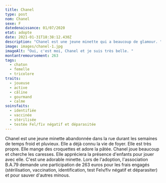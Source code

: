 ```yaml
---
title: Chanel
type: post
nom: Chanel
sexe: F
datedenaissance: 01/07/2020
etat: adopte
date: 2021-01-31T18:38:12.430Z
description: "Chanel est une jeune minette qui a beaucoup de glamour. "
image: images/chanel-1.jpg
imageAlt: "Oui, c'est moi, Chanel et je suis très belle. "
montantremoursement: 263
tags:
  - chaton
  - femelle
  - tricolore
traits:
  - joueuse
  - active
  - câline
  - gourmand
  - calme
soinsfaits:
  - identifiée
  - vaccinée
  - stérilisée
  - testée Fel/fiv négatif et déparasitée
---
```

Chanel est une jeune minette abandonnée dans la rue durant les semaines de temps froid et pluvieux. Elle a déjà connu la vie de foyer. Elle est très propre. Elle mange des croquettes et adore la pâtée. Chanel joue beaucoup et cherche les caresses. Elle appréciera la présence d'enfants pour jouer avec elle. C'est une adorable minette. Lors de  l'adoption, l'association B.A.79 demande une participation de 263 euros pour les frais engagés (stérilisation, vaccination, identification, test Felv/fiv négatif et déparasiter) et pour sauver d'autres minous.